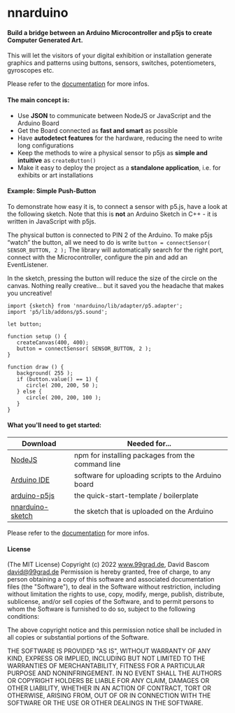 nnarduino
==============
#### Build a bridge between an Arduino Microcontroller and p5js to create Computer Generated Art. 
This will let the visitors of your digital exhibition or installation generate graphics and patterns using buttons, sensors, switches, potentiometers, gyroscopes etc.

Please refer to the [documentation](https://labor.99grad.de/typo3-docs/nnarduino/) for more infos.

#### The main concept is:
- Use **JSON** to communicate between NodeJS or JavaScript and the Arduino Board
- Get the Board connected as **fast and smart** as possible
- Have **autodetect features** for the hardware, reducing the need to write long configurations
- Keep the methods to wire a physical sensor to p5js as **simple and intuitive** as `createButton()`
- Make it easy to deploy the project as a **standalone application**, i.e. for exhibits or art installations

#### Example: Simple Push-Button
To demonstrate how easy it is, to connect a sensor with p5.js, have a look at the following sketch. Note that this is **not** an Arduino Sketch in C++ - it is written in JavaScript with p5js.

The physical button is connected to PIN 2 of the Arduino. To make p5js “watch” the button, all we need to do is write `button = connectSensor( SENSOR_BUTTON, 2 );` The library will automatically search for the right port, connect with the Microcontroller, configure the pin and add an EventListener.

In the sketch, pressing the button will reduce the size of the circle on the canvas. Nothing really creative… but it saved you the headache that makes you uncreative!
```
import {sketch} from 'nnarduino/lib/adapter/p5.adapter';
import 'p5/lib/addons/p5.sound';

let button;

function setup () {
   createCanvas(400, 400);
   button = connectSensor( SENSOR_BUTTON, 2 );
}

function draw () {
   background( 255 );
   if (button.value() == 1) {
      circle( 200, 200, 50 );
   } else {
      circle( 200, 200, 100 );
   }
}
```

#### What you'll need to get started:

| Download                                                                     | Needed for...                                       |
|------------------------------------------------------------------------------|-----------------------------------------------------|
| [NodeJS](https://nodejs.org/en/)                                             | npm for installing packages from the command line   |
| [Arduino IDE](https://www.arduino.cc/en/software)                            | software for uploading scripts to the Arduino board |
| [arduino-p5js](https://bitbucket.org/99grad/arduino-p5js/downloads/)         | the quick-start-template / boilerplate              |
| [nnarduino-sketch](https://bitbucket.org/99grad/nnarduino-sketch/downloads/) | the sketch that is uploaded on the Arduino          |

Please refer to the [documentation](https://labor.99grad.de/typo3-docs/nnarduino/) for more infos.

#### License

(The MIT License)
Copyright (c) 2022 www.99grad.de, David Bascom <david@99grad.de>
Permission is hereby granted, free of charge, to any person
obtaining a copy of this software and associated documentation
files (the "Software"), to deal in the Software without
restriction, including without limitation the rights to use,
copy, modify, merge, publish, distribute, sublicense, and/or sell
copies of the Software, and to permit persons to whom the
Software is furnished to do so, subject to the following
conditions:

The above copyright notice and this permission notice shall be
included in all copies or substantial portions of the Software.

THE SOFTWARE IS PROVIDED "AS IS", WITHOUT WARRANTY OF ANY KIND,
EXPRESS OR IMPLIED, INCLUDING BUT NOT LIMITED TO THE WARRANTIES
OF MERCHANTABILITY, FITNESS FOR A PARTICULAR PURPOSE AND
NONINFRINGEMENT. IN NO EVENT SHALL THE AUTHORS OR COPYRIGHT
HOLDERS BE LIABLE FOR ANY CLAIM, DAMAGES OR OTHER LIABILITY,
WHETHER IN AN ACTION OF CONTRACT, TORT OR OTHERWISE, ARISING
FROM, OUT OF OR IN CONNECTION WITH THE SOFTWARE OR THE USE OR
OTHER DEALINGS IN THE SOFTWARE.
